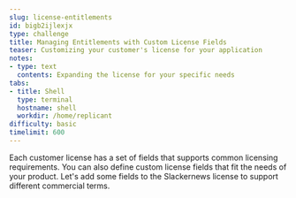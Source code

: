 ```yaml
---
slug: license-entitlements
id: bigb2ijlexjx
type: challenge
title: Managing Entitlements with Custom License Fields
teaser: Customizing your customer's license for your application
notes:
- type: text
  contents: Expanding the license for your specific needs
tabs:
- title: Shell
  type: terminal
  hostname: shell
  workdir: /home/replicant
difficulty: basic
timelimit: 600
---
```


Each customer license has a set of fields that supports common licensing
requirements. You can also define custom license fields that fit the needs of
your product. Let's add some fields to the Slackernews license to support
different commercial terms.
